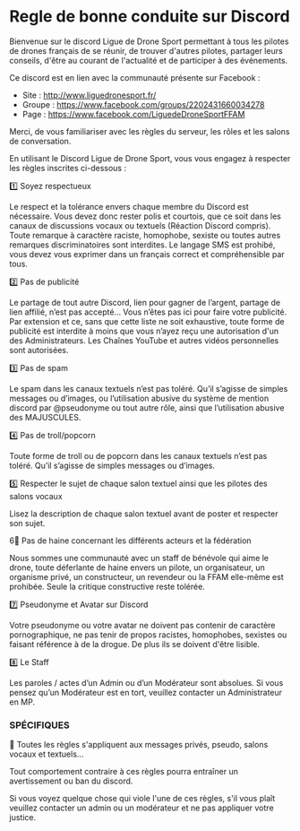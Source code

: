 
# Regle de bonne conduite sur Discord

Bienvenue sur le discord Ligue de Drone Sport permettant à tous les pilotes de drones français de se réunir, de trouver d'autres pilotes, partager leurs conseils, d'être au courant de l'actualité et de participer à des événements.

Ce discord est en lien avec la communauté présente sur Facebook :

- Site : http://www.liguedronesport.fr/
- Groupe : https://www.facebook.com/groups/2202431660034278
- Page : https://www.facebook.com/LiguedeDroneSportFFAM

Merci, de vous familiariser avec les règles du serveur, les rôles et les salons de conversation.

En utilisant le Discord Ligue de Drone Sport, vous vous engagez à respecter les règles inscrites ci-dessous :

1️⃣ Soyez respectueux

Le respect et la tolérance envers chaque membre du Discord est nécessaire. Vous devez donc rester polis et courtois, que ce soit dans les canaux de discussions vocaux ou textuels (Réaction Discord compris). Toute remarque à caractère raciste, homophobe, sexiste ou toutes autres remarques discriminatoires sont interdites. Le langage SMS est prohibé, vous devez vous exprimer dans un français correct et compréhensible par tous.

2️⃣ Pas de publicité

Le partage de tout autre Discord, lien pour gagner de l’argent, partage de lien affilié, n’est pas accepté... Vous n’êtes pas ici pour faire votre publicité. Par extension et ce, sans que cette liste ne soit exhaustive, toute forme de publicité est interdite à moins que vous n’ayez reçu une autorisation d'un des Administrateurs.
Les Chaînes YouTube et autres vidéos personnelles sont autorisées.

3️⃣ Pas de spam

Le spam dans les canaux textuels n’est pas toléré. Qu’il s’agisse de simples messages ou d’images, ou l’utilisation abusive du système de mention discord par @pseudonyme ou tout autre rôle, ainsi que l’utilisation abusive des MAJUSCULES.

4️⃣ Pas de troll/popcorn

Toute forme de troll ou de popcorn dans les canaux textuels n’est pas toléré. Qu’il s’agisse de simples messages ou d’images.

5️⃣ Respecter le sujet de chaque salon textuel ainsi que les pilotes des salons vocaux

Lisez la description de chaque salon textuel avant de poster et respecter son sujet.

6⃣ Pas de haine concernant les différents acteurs et la fédération

Nous sommes une communauté avec un staff de bénévole qui aime le drone, toute déferlante de haine envers un pilote, un organisateur, un organisme privé, un constructeur, un revendeur ou la FFAM elle-même est prohibée. Seule la critique constructive reste tolérée.

7️⃣ Pseudonyme et Avatar sur Discord

Votre pseudonyme ou votre avatar ne doivent pas contenir de caractère pornographique, ne pas tenir de propos racistes, homophobes, sexistes ou faisant référence à de la drogue. De plus ils se doivent d'être lisible.

8️⃣ Le Staff

Les paroles / actes d’un Admin ou d’un Modérateur sont absolues. Si vous pensez qu’un Modérateur est en tort, veuillez contacter un Administrateur en MP.

### SPÉCIFIQUES

🔸 Toutes les règles s'appliquent aux messages privés, pseudo, salons vocaux et textuels...

Tout comportement contraire à ces règles pourra entraîner un avertissement ou ban du discord.

Si vous voyez quelque chose qui viole l'une de ces règles, s'il vous plaît veuillez contacter un admin ou un modérateur et ne pas appliquer votre justice.